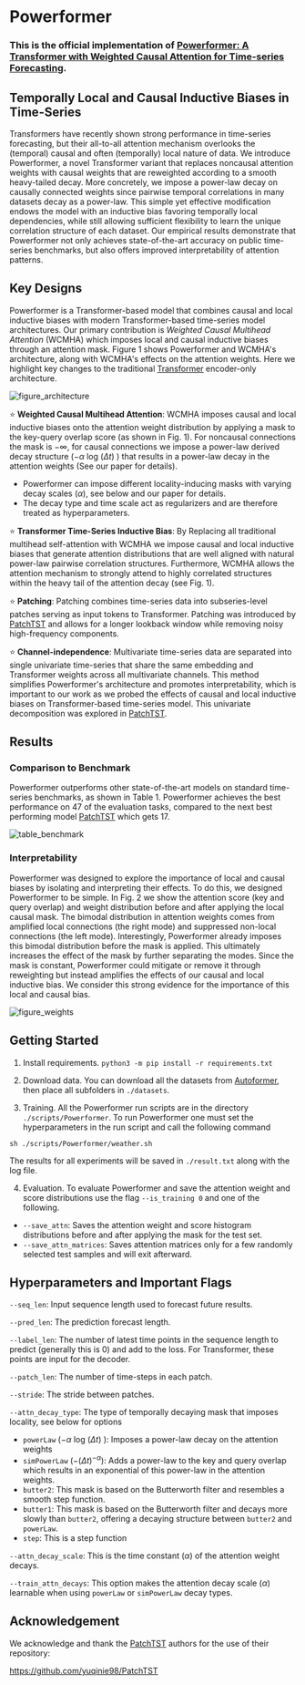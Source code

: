 # Powerformer

### This is the official implementation of [Powerformer: A Transformer with Weighted Causal Attention for Time-series Forecasting](https://arxiv.org/abs/2502.06151). 

## Temporally Local and Causal Inductive Biases in Time-Series

Transformers have recently shown strong performance in time-series forecasting, but their all-to-all attention mechanism overlooks the (temporal) causal and often (temporally) local nature of data. We introduce Powerformer, a novel Transformer variant that replaces noncausal attention weights with causal weights that are reweighted according to a smooth heavy-tailed decay. More concretely, we impose a power-law decay on causally connected weights since pairwise temporal correlations in many datasets decay as a power-law. This simple yet effective modification endows the model with an inductive bias favoring temporally local dependencies, while still allowing sufficient flexibility to learn the unique correlation structure of each dataset. Our empirical results demonstrate that Powerformer not only achieves state-of-the-art accuracy on public time-series benchmarks, but also offers improved interpretability of attention patterns.

## Key Designs

Powerformer is a Transformer-based model that combines causal and local inductive biases with modern Transformer-based time-series model architectures. Our primary contribution is *Weighted Causal Multihead Attention* (WCMHA) which imposes local and causal inductive biases through an attention mask. Figure 1 shows Powerformer and WCMHA's architecture, along with WCMHA's effects on the attention weights. Here we highlight key changes to the traditional [Transformer](https://proceedings.neurips.cc/paper_files/paper/2017/file/3f5ee243547dee91fbd053c1c4a845aa-Paper.pdf) encoder-only architecture.

![figure_architecture](images/architecture.png)

:star: **Weighted Causal Multihead Attention**: WCMHA imposes causal and local inductive biases onto the attention weight distribution by applying a mask to the key-query overlap score (as shown in Fig. 1). For noncausal connections the mask is $- \infty$, for causal connections we impose a power-law derived decay structure ($- \alpha$ log $(\Delta t)$ ) that results in a power-law decay in the attention weights (See our paper for details). 
* Powerformer can impose different locality-inducing masks with varying decay scales ($\alpha$), see below and our paper for details.
* The decay type and time scale act as regularizers and are therefore treated as hyperparameters.

:star: **Transformer Time-Series Inductive Bias**: By Replacing all traditional multihead self-attention with WCMHA we impose causal and local inductive biases that generate attention distributions that are well aligned with natural power-law pairwise correlation structures. Furthermore, WCMHA allows the attention mechanism to strongly attend to highly correlated structures within the heavy tail of the attention decay (see Fig. 1).

:star: **Patching**: Patching combines time-series data into subseries-level patches serving as input tokens to Transformer. Patching was introduced by [PatchTST](https://github.com/yuqinie98/PatchTST) and allows for a longer lookback window while removing noisy high-frequency components. 

:star: **Channel-independence**: Multivariate time-series data are separated into single univariate time-series that share the same embedding and Transformer weights across all multivariate channels. This method simplifies Powerformer's architecture and promotes interpretability, which is important to our work as we probed the effects of causal and local inductive biases on Transformer-based time-series model. This univariate decomposition was explored in [PatchTST](https://github.com/yuqinie98/PatchTST). 



## Results

### Comparison to Benchmark

Powerformer outperforms other state-of-the-art models on standard time-series benchmarks, as shown in Table 1. Powerformer achieves the best performance on 47 of the evaluation tasks, compared to the next best performing model [PatchTST](https://github.com/yuqinie98/PatchTST) which gets 17. 


![table_benchmark](images/benchmark_results.png)

### Interpretability

Powerformer was designed to explore the importance of local and causal biases by isolating and interpreting their effects. To do this, we designed Powerformer to be simple. In Fig. 2 we show the attention score (key and query overlap) and weight distribution before and after applying the local causal mask. The bimodal distribution in attention weights comes from amplified local connections (the right mode) and suppressed non-local connections (the left mode). Interestingly, Powerformer already imposes this bimodal distribution before the mask is applied. This ultimately increases the effect of the mask by further separating the modes. Since the mask is constant, Powerformer could mitigate or remove it through reweighting but instead amplifies the effects of our causal and local inductive bias. We consider this strong evidence for the importance of this local and causal bias.

![figure_weights](images/weight_distribution.png)

## Getting Started

1. Install requirements. ```python3 -m pip install -r requirements.txt```

2. Download data. You can download all the datasets from [Autoformer](https://drive.google.com/drive/folders/1ZOYpTUa82_jCcxIdTmyr0LXQfvaM9vIy), then place all subfolders in ```./datasets```.

3. Training. All the Powerformer run scripts are in the directory ```./scripts/Powerformer```. To run Powerformer one must set the hyperparameters in the run script and call the following command
```
sh ./scripts/Powerformer/weather.sh
```
The results for all experiments will be saved in ```./result.txt``` along with the log file.

4. Evaluation. To evaluate Powerformer and save the attention weight and score distributions use the flag ```--is_training 0``` and one of the following.
* ```--save_attn```: Saves the attention weight and score histogram distributions before and after applying the mask for the test set.
* ```--save_attn_matrices```: Saves attention matrices only for a few randomly selected test samples and will exit afterward.

## Hyperparameters and Important Flags
```--seq_len```: Input sequence length used to forecast future results.

```--pred_len```: The prediction forecast length.

```--label_len```: The number of latest time points in the sequence length to predict (generally this is 0) and add to the loss. For Transformer, these points are input for the decoder.

```--patch_len```: The number of time-steps in each patch.

```--stride```: The stride between patches.

```--attn_decay_type```: The type of temporally decaying mask that imposes locality, see below for options
* ```powerLaw``` ($- \alpha$ log $(\Delta t)$ ): Imposes a power-law decay on the attention weights
* ```simPowerLaw``` ($- (\Delta t)^{-\alpha}$): Adds a power-law to the key and query overlap which results in an exponential of this power-law in the attention weights.
* ```butter2```: This mask is based on the Butterworth filter and resembles a smooth step function.
* ```butter1```: This mask is based on the Butterworth filter and decays more slowly than ```butter2```, offering a decaying structure between ```butter2``` and ```powerLaw```.
* ```step```: This is a step function

```--attn_decay_scale```: This is the time constant ($\alpha$) of the attention weight decays.

```--train_attn_decays```: This option makes the attention decay scale ($\alpha$) learnable when using ```powerLaw``` or ```simPowerLaw``` decay types.



## Acknowledgement

We acknowledge and thank the [PatchTST](https://github.com/yuqinie98/PatchTST) authors for the use of their repository:

https://github.com/yuqinie98/PatchTST
